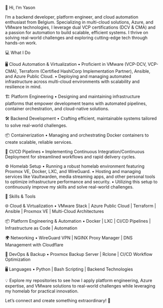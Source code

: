 👋 Hi, I’m Yason

I’m a backend developer, platform engineer, and cloud automation enthusiast from Belgium. Specializing in multi-cloud solutions, Azure, and VMware technologies, I leverage dual VCP certifications (DCV & CMA) and a passion for automation to build scalable, efficient systems. I thrive on solving real-world challenges and exploring cutting-edge tech through hands-on work.

💻 What I Do

🖥️ Cloud Automation & Virtualization
	•	Proficient in VMware (VCP-DCV, VCP-CMA), Terraform (Certified HashiCorp Implementation Partner), Ansible, and Azure Public Cloud.
	•	Deploying and managing automated infrastructure across multi-cloud environments with scalability and resilience in mind.

🏗️ Platform Engineering
	•	Designing and maintaining infrastructure platforms that empower development teams with automated pipelines, container orchestration, and cloud-native solutions.

🛠️ Backend Development
	•	Crafting efficient, maintainable systems tailored to solve real-world challenges.

📦 Containerization
	•	Managing and orchestrating Docker containers to create scalable, reliable services.

🚀 CI/CD Pipelines
	•	Implementing Continuous Integration/Continuous Deployment for streamlined workflows and rapid delivery cycles.

⚙️ Homelab Setup
	•	Running a robust homelab environment featuring Proxmox VE, Docker, LXC, and WireGuard.
	•	Hosting and managing services like Vaultwarden, media streaming apps, and other personal tools to optimize infrastructure performance and security.
	•	Utilizing this setup to continuously improve my skills and solve real-world challenges.

🔧 Skills & Tools

🌐 Cloud & Virtualization
	•	VMware Stack | Azure Public Cloud | Terraform | Ansible | Proxmox VE | Multi-Cloud Architectures

📦 Platform Engineering & Automation
	•	Docker | LXC | CI/CD Pipelines | Infrastructure as Code | Automation

🌍 Networking
	•	WireGuard VPN | NGINX Proxy Manager | DNS Management with Cloudflare

🔄 DevOps & Backup
	•	Proxmox Backup Server | Rclone | CI/CD Workflow Optimization

🖥️ Languages
	•	Python | Bash Scripting | Backend Technologies

💡 Explore my repositories to see how I apply platform engineering, Azure expertise, and VMware solutions to real-world challenges while leveraging my homelab for practical innovation.

Let’s connect and create something extraordinary! 🚀

